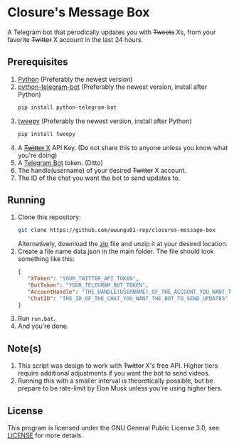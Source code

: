 # Closure's Message Box
A Telegram bot that perodically updates you with ~~Tweets~~ Xs, from your favorite ~~Twitter~~ X account in the last 24 hours.

## Prerequisites
1. [Python](https://www.python.org/downloads/) (Preferably the newest version)
2. [python-telegram-bot](https://pypi.org/project/python-telegram-bot/) (Preferably the newest version, install after Python)
   ```bash
   pip install python-telegram-bot
   ```
3. [tweepy](https://pypi.org/project/tweepy/) (Preferably the newest version, install after Python)
   ```bash
   pip install tweepy
   ```
4. A [~~Twitter~~ X](https://developer.x.com/en/portal/products) API Key. (Do not share this to anyone unless you know what you're doing)
5. A [Telegram Bot](https://t.me/BotFather) token. (Ditto)
6. The handle(username) of your desired ~~Twitter~~ X account.
7. The ID of the chat you want the bot to send updates to.

## Running
1. Clone this repository:
   ```bash
   git clone https://github.com/uwungu01-rep/closures-message-box
   ```
   Alternatively, download the [zip](https://github.com/uwungu01-rep/closures-message-box/archive/refs/heads/main.zip) file and unzip it at your desired location.
2. Create a file name data.json in the main folder. The file should look something like this:
   ```json
   {
      "XToken": "YOUR_TWITTER_API_TOKEN",
      "BotToken": "YOUR_TELEGRAM_BOT_TOKEN",
      "AccountHandle": "THE_HANDLE(USERNAME)_OF_THE_ACCOUNT_YOU_WANT_TO_TRACK",
      "ChatID": "THE_ID_OF_THE_CHAT_YOU_WANT_THE_BOT_TO_SEND_UPDATES"
   }
   ```
3. Run ```run.bat```.
4. And you're done.

## Note(s)
1. This script was design to work with ~~Twitter~~ X's free API. Higher tiers require additional adjustments if you want the bot to send videos.
2. Running this with a smaller interval is theoretically possible, but be prepare to be rate-limit by Elon Musk unless you're using higher tiers.

## License
This program is licensed under the GNU General Public License 3.0, see [LICENSE](LICENSE) for more details.
